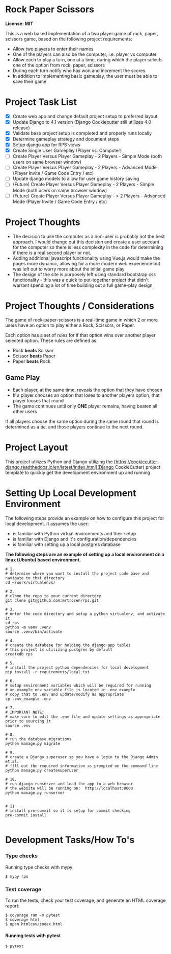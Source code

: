 # Rock Paper Scissors
**License: MIT**

This is a web based implementation of a two player game of rock, paper, scissors game, based on the following project requirements:
 - Allow two players to enter their names
 - One of the players can also be the computer, i.e. player vs computer
 - Allow each to play a turn, one at a time, during which the player selects one of the option from rock, paper, scissors
 - During each turn notify who has won and increment the scores
 - In addition to implementing basic gameplay, the user must be able to save their game


# Project Task List
- [x] Create web app and change default project setup to preferred layout
- [x] Update Django to 4.1 version (Django Cookiecutter still utilizes 4.0 release)
- [x] Validate base project setup is completed and properly runs locally
- [x] Determine gameplay strategy and document steps
- [x] Setup django app for RPS views
- [x] Create Single User Gameplay (Player vs. Computer)
- [ ] Create Player Versus Player Gameplay - 2 Players - Simple Mode (both users on same browser window)
- [ ] Create Player Versus Player Gameplay - 2 Players - Advanced Mode (Player Invite / Game Code Entry / etc)
- [ ] Update django models to allow for user game history saving
- [ ] (Future) Create Player Versus Player Gameplay - 2 Players - Simple Mode (both users on same browser window)
- [ ] (Future) Create Player Versus Player Gameplay - > 2 Players - Advanced Mode (Player Invite / Game Code Entry / etc)

# Project Thoughts
 - The decision to use the computer as a non-user is probably not the best approach. I would change out this decision and 
   create a user account for the computer so there is less complexity in the code for determining if there is a 
   real second player or not.
 - Adding additional javascript functionality using Vue.js would make the pages more dynamic, allowing for a more modern 
   web experience but was left out to worry more about the initial game play
 - The design of the site is purposely left using standard bootstrap css functionality - this was a quick to put-together
   project that didn't warrant spending a lot of time building out a full game-play design

# Project Thoughts / Considerations
The game of rock-paper-scissors is a real-time game in which 2 or more users have an option to play either a Rock, Scissors, or Paper.

Each option has a set of rules for if that option wins over another player selected option.  These rules are defined as:
 - Rock **beats** Scissor
 - Scissor **beats** Paper
 - Paper **beats** Rock

## Game Play
 - Each player, at the same time, reveals the option that they have chosen
 - If a player chooses an option that loses to another players option, that player looses that round
 - The game continues until only **ONE** player remains, having beaten all other users

If all players choose the same option during the same round that round is determined as a tie, and those players continue to the next round.


# Project Layout
This project utilizes Python and Django utilizing the [https://cookiecutter-django.readthedocs.io/en/latest/index.html](Django CookieCutter)
 project template to quickly get the development environment up and running.


# Setting Up Local Development Environment
The following steps provide an example on how to configure this project for local development.  It assumes the user:
 - is familiar with Python virtual environments and their setup
 - is familiar with Django and it's configuration/dependencies
 - is familiar with setting up a local postgres database

**The following steps are an example of setting up a local environment on a linux (Ubuntu) based environment.**

```shell
# 1.
# determine where you want to install the project code base and navigate to that directory
cd ~/work/virtualenvs/

# 2.
# clone the repo to your current directory
git clone git@github.com:mrtrosen/rps.git

# 3.
# enter the code directory and setup a python virtualenv, and activate it
cd rps
python -m venv .venv
source .venv/bin/activate

# 4.
# create the database for holding the django app tables
# this project is utilizing postgres by default
createdb rps

# 5.
# install the project python dependencies for local development
pip install -r requirements/local.txt

# 6.
# setup environment variables which will be required for running
# an example env variable file is located in .env_example
# copy that to .env and update/modify as appropriate
cp .env_example .env

# 7.
# IMPORTANT NOTE:
# make sure to edit the .env file and update settings as appropriate prior to sourcing it
source .env

# 8.
# run the database migrations
python manage.py migrate

# 9.
# create a Django superuser so you have a login to the Django Admin et.al.
# fill out the required information as prompted on the command line
python manage.py createsuperuser

# 10.
# run django runserver and load the app in a web browser
# the website will be running on:  http://localhost:8000
python manage.py runserver


# 11
# install pre-commit so it is setup for commit checking
pre-commit install


```


# Development Tasks/How To's
### Type checks

Running type checks with mypy:

    $ mypy rps

### Test coverage

To run the tests, check your test coverage, and generate an HTML coverage report:

    $ coverage run -m pytest
    $ coverage html
    $ open htmlcov/index.html

#### Running tests with pytest

    $ pytest
